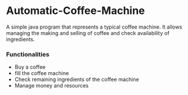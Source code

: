 # Automatic-Coffee-Machine
A simple java program that represents a typical coffee machine. It allows managing the making and selling of coffee and check availability of ingredients.

### Functionalities
- Buy a coffee
- fill the coffee machine
- Check remaining ingredients of the coffee machine
- Manage money and resources
